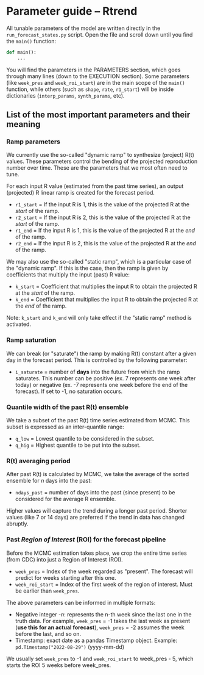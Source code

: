 # Parameter guide – Rtrend

All tunable parameters of the model are written directly in the `run_forecast_states.py` 
script. Open the file and scroll down until you find the `main()` function:

```python
def main():
    ...
```

You will find the parameters in the PARAMETERS section, which goes through many lines (down to the EXECUTION section).
Some parameters (like `week_pres` and `week_roi_start`) are in the main scope of the `main()` function, while others
(such as `shape`, `rate`, `r1_start`) will be inside dictionaries (`interp_params`, `synth_params`, etc).

## List of the most important parameters and their meaning

### Ramp parameters

We currently use the so-called "dynamic ramp" to synthesize (project) R(t) values. These parameters control the bending 
of the projected reproduction number over time. These are the parameters that we most often need to tune.

For each input R value (estimated from the past time series), an output (projected) R linear ramp is created for the 
forecast period.

* `r1_start` = If the input R is 1, this is the value of the projected R at the _start_ of the ramp.
* `r2_start` = If the input R is 2, this is the value of the projected R at the _start_ of the ramp.
* `r1_end`   = If the input R is 1, this is the value of the projected R at the _end_ of the ramp.
* `r2_end`   = If the input R is 2, this is the value of the projected R at the _end_ of the ramp.

We may also use the so-called "static ramp", which is a particular case of the "dynamic ramp". If this is the case, 
then the ramp is given by coefficients that multiply the input (past) R value:

* `k_start` = Coefficient that multiplies the input R to obtain the projected R at the _start_ of the ramp.
* `k_end` = Coefficient that multiplies the input R to obtain the projected R at the _end_ of the ramp.

Note: `k_start` and `k_end` will only take effect if the "static ramp" method is activated.

### Ramp saturation

We can break (or "saturate") the ramp by making R(t) constant after a given day in the forecast period. This is controlled by 
the following parameter:

* `i_saturate` = number of **days** into the future from which the ramp saturates. This number can be positive
(ex. 7 represents one week after today) or negative (ex. -7 represents one week before the end of the forecast). 
 If set to -1, no saturation occurs.


### Quantile width of the past R(t) ensemble

We take a subset of the past R(t) time series estimated from MCMC. This subset is expressed as an inter-quantile range:

* `q_low` = Lowest quantile to be considered in the subset.
* `q_hig` = Highest quantile to be put into the subset.

### R(t) averaging period 

After past R(t) is calculated by MCMC, we take the average of the sorted ensemble for _n_ days into the past:  

* `ndays_past` = number of days into the past (since present) to be considered for the average R ensemble.

Higher values will capture the trend during a longer past period. Shorter values (like 7 or 14 days) are preferred 
if the trend in data has changed abruptly.

### Past _Region of Interest_ (ROI) for the forecast pipeline

Before the MCMC estimation takes place, we crop the entire time series (from CDC) into just a Region of Interest (ROI).

* `week_pres` = Index of the week regarded as "present". The forecast will predict for weeks starting after this one.
* `week_roi_start` = Index of the first week of the region of interest. Must be earlier than `week_pres`.

The above parameters can be informed in multiple formats:

* Negative integer _-n_: represents the n-th week since the last one in the truth data. For example, 
 `week_pres` = -1 takes the last week as present (**use this for an actual forecast**), `week_pres` = -2 assumes the
week before the last, and so on.
* Timestamp: exact date as a pandas Timestamp object. Example: ```pd.Timestamp("2022-08-29")``` (yyyy-mm-dd)

We usually set `week_pres` to -1 and `week_roi_start` to week_pres - 5, which starts the ROI 5 weeks before week_pres.




